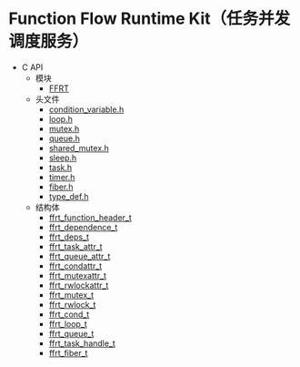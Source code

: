 # Function Flow Runtime Kit（任务并发调度服务）<!--function-flow-runtime-api-->

<!--Kit: Function Flow Runtime Kit-->
<!--Subsystem: Resourceschedule-->
<!--Owner: @chuchihtung; @yanleo-->
<!--Designer: @geoffrey_guo; @huangyouzhong-->
<!--Tester: @lotsof; @sunxuhao-->
<!--Adviser: @foryourself-->

- C API<!--function-flow-runtime-c-->
  - 模块<!--function-flow-runtime-module-->
    - [FFRT](capi-ffrt.md)
  - 头文件<!--function-flow-runtime-headerfile-->
    - [condition_variable.h](capi-condition-variable-h.md)
    - [loop.h](capi-loop-h.md)
    - [mutex.h](capi-mutex-h.md)
    - [queue.h](capi-queue-h.md)
    - [shared_mutex.h](capi-shared-mutex-h.md)
    - [sleep.h](capi-sleep-h.md)
    - [task.h](capi-task-h.md)
    - [timer.h](capi-timer-h.md)
    - [fiber.h](capi-fiber-h.md)
    - [type_def.h](capi-type-def-h.md)
  - 结构体<!--function-flow-runtime-struct-->
    - [ffrt_function_header_t](capi-ffrt-ffrt-function-header-t.md)
    - [ffrt_dependence_t](capi-ffrt-ffrt-dependence-t.md)
    - [ffrt_deps_t](capi-ffrt-ffrt-deps-t.md)
    - [ffrt_task_attr_t](capi-ffrt-ffrt-task-attr-t.md)
    - [ffrt_queue_attr_t](capi-ffrt-ffrt-queue-attr-t.md)
    - [ffrt_condattr_t](capi-ffrt-ffrt-condattr-t.md)
    - [ffrt_mutexattr_t](capi-ffrt-ffrt-mutexattr-t.md)
    - [ffrt_rwlockattr_t](capi-ffrt-ffrt-rwlockattr-t.md)
    - [ffrt_mutex_t](capi-ffrt-ffrt-mutex-t.md)
    - [ffrt_rwlock_t](capi-ffrt-ffrt-rwlock-t.md)
    - [ffrt_cond_t](capi-ffrt-ffrt-cond-t.md)
    - [ffrt_loop_t](capi-ffrt-ffrt-loop-t.md)
    - [ffrt_queue_t](capi-ffrt-ffrt-queue-t.md)
    - [ffrt_task_handle_t](capi-ffrt-ffrt-task-handle-t.md)
    - [ffrt_fiber_t](capi-ffrt-ffrt-fiber-t.md)
